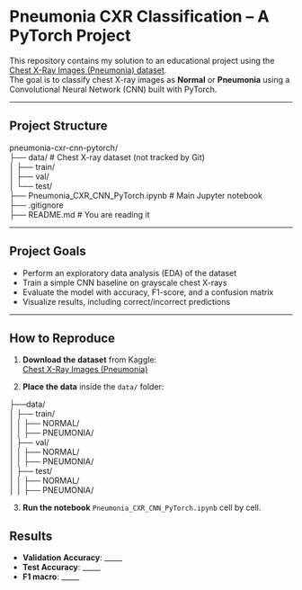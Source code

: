 # Pneumonia CXR Classification – A PyTorch Project

This repository contains my solution to an educational project using the [Chest X-Ray Images (Pneumonia) dataset](https://www.kaggle.com/datasets/paultimothymooney/chest-xray-pneumonia).  
The goal is to classify chest X-ray images as **Normal** or **Pneumonia** using a Convolutional Neural Network (CNN) built with PyTorch.

---

## Project Structure

pneumonia-cxr-cnn-pytorch/    
├── data/ # Chest X-ray dataset (not tracked by Git)    
│ ├── train/    
│ ├── val/    
│ └── test/    
├── Pneumonia_CXR_CNN_PyTorch.ipynb # Main Jupyter notebook    
├── .gitignore    
├── README.md # You are reading it    


---

## Project Goals

- Perform an exploratory data analysis (EDA) of the dataset  
- Train a simple CNN baseline on grayscale chest X-rays  
- Evaluate the model with accuracy, F1-score, and a confusion matrix  
- Visualize results, including correct/incorrect predictions  


---


## How to Reproduce

1. **Download the dataset** from Kaggle:  
   [Chest X-Ray Images (Pneumonia)](https://www.kaggle.com/datasets/paultimothymooney/chest-xray-pneumonia)  

2. **Place the data** inside the `data/` folder:

├──data/    
│ ├── train/    
│ │ ├── NORMAL/    
│ │ ├── PNEUMONIA/    
│ ├── val/    
│ │ ├── NORMAL/    
│ │ ├── PNEUMONIA/    
│ ├── test/    
│ │ ├── NORMAL/    
│ │ ├── PNEUMONIA/    

3. **Run the notebook** `Pneumonia_CXR_CNN_PyTorch.ipynb` cell by cell.


## Results

- **Validation Accuracy**: _____  
- **Test Accuracy**: _____  
- **F1 macro**: _____  





